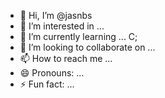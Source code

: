 - 👋 Hi, I’m @jasnbs
- 👀 I’m interested in ...
- 🌱 I’m currently learning ... C;
- 💞️ I’m looking to collaborate on ...
- 📫 How to reach me ...
- 😄 Pronouns: ...
- ⚡ Fun fact: ...

<!---
jasnbs/jasnbs is a ✨ special ✨ repository because its `README.md` (this file) appears on your GitHub profile.
You can click the Preview link to take a look at your changes.
--->
